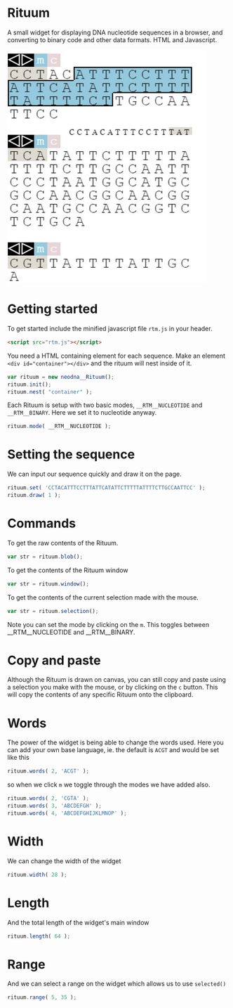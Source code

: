 # Rituum
A small widget for displaying DNA nucleotide sequences in a browser, and converting to binary code and other data formats. HTML and Javascript.

![rituum](ss1306202102.jpg)

# Getting started
To get started include the minified javascript file `rtm.js` in your header.
```html
<script src="rtm.js"></script>
```

You need a HTML containing element for each sequence. Make an element `<div id="container"></div>` and the rituum will nest inside of it.
```js
var rituum = new neodna__Rituum();
rituum.init();
rituum.nest( "container" );
```

Each Rituum is setup with two basic modes, `__RTM__NUCLEOTIDE` and `__RTM__BINARY`. Here we set it to nucleotide anyway.
```js
rituum.mode( __RTM__NUCLEOTIDE );
```

# Setting the sequence
We can input our sequence quickly and draw it on the page.
```js
rituum.set( 'CCTACATTTCCTTTATTCATATTCTTTTTATTTTCTTGCCAATTCC' );
rituum.draw( 1 );
```

# Commands
To get the raw contents of the Rituum.
```js
var str = rituum.blob();
```

To get the contents of the Rituum window
```js
var str = rituum.window();
```

To get the contents of the current selection made with the mouse.
```js
var str = rituum.selection();
```

Note you can set the mode by clicking on the `m`. This toggles between __RTM__NUCLEOTIDE and __RTM__BINARY.

# Copy and paste
Although the Rituum is drawn on canvas, you can still copy and paste using a selection you make with the mouse, 
or by clicking on the `c` button. This will copy the contents of any specific Rituum onto the clipboard.

# Words
The power of the widget is being able to change the words used. Here you can add your own base language, ie. the default is `ACGT` and would be set like this
```js
rituum.words( 2, 'ACGT' );
```
so when we click `m` we toggle through the modes we have added also.
```js
rituum.words( 2, 'CGTA' );
rituum.words( 3, 'ABCDEFGH' );
rituum.words( 4, 'ABCDEFGHIJKLMNOP' );
```

# Width
We can change the width of the widget
```js
rituum.width( 28 );
```

# Length
And the total length of the widget's main window
```js
rituum.length( 64 );
```

# Range
And we can select a range on the widget which allows us to use `selected()`
```js
rituum.range( 5, 35 );
```
